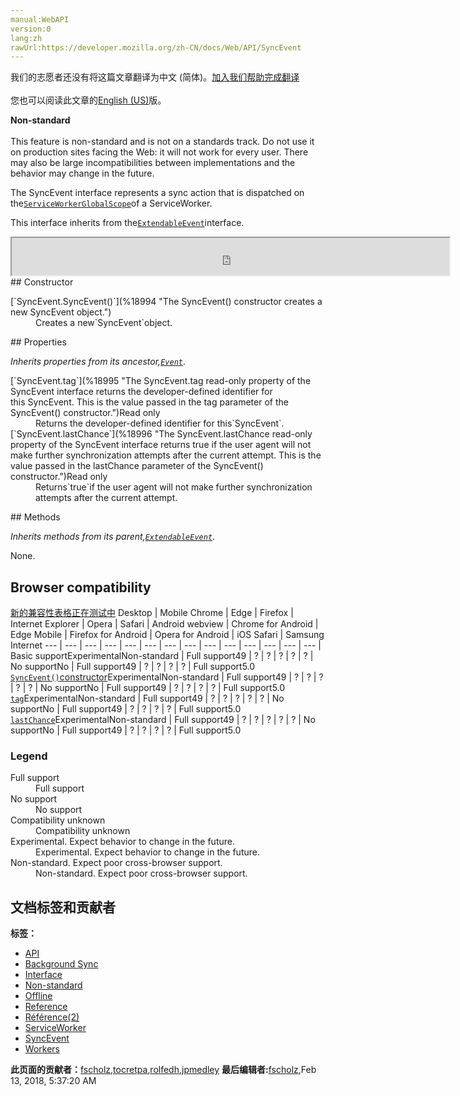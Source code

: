 ```yaml
---
manual:WebAPI
version:0
lang:zh
rawUrl:https://developer.mozilla.org/zh-CN/docs/Web/API/SyncEvent
---
```




<bdi>我们的志愿者还没有将这篇文章翻译为<bdi>中文 (简体)</bdi>。[加入我们帮助完成翻译](%18992 "")<br></br>您也可以阅读此文章的[English (US)](%18993 "")版。</bdi>






**Non-standard**<br></br>This feature is non-standard and is not on a standards track. Do not use it on production sites facing the Web: it will not work for every user. There may also be large incompatibilities between implementations and the behavior may change in the future.




The SyncEvent interface represents a sync action that is dispatched on the[`ServiceWorkerGlobalScope`](%4888 "The ServiceWorkerGlobalScope interface of the ServiceWorker API represents the global execution context of a service worker.")of a ServiceWorker.



This interface inherits from the[`ExtendableEvent`](%10742 "The ExtendableEvent interface extends the lifetime of the install and activate events dispatched on the global scope as part of the service worker lifecycle. This ensures that any functional events (like FetchEvent) are not dispatched until it upgrades database schemas and deletes the outdated cache entries.")interface.

<iframe src='https://mdn.mozillademos.org/en-US/docs/Web/API/SyncEvent$samples/inheritance_diagram?revision=1358679' width='700' height='60'></iframe>
## Constructor<a name="Constructor"></a>
<dl><dt id=''>[`SyncEvent.SyncEvent()`](%18994 "The SyncEvent() constructor creates a new SyncEvent object.")</dt><dd>Creates a new`SyncEvent`object.</dd></dl>
## Properties<a name="Properties"></a>


<em>Inherits properties from its ancestor,[`Event`](%3943 "The Event interface represents any event which takes place in the DOM; some are user-generated (such as mouse or keyboard events), while others are generated by APIs (such as events that indicate an animation has finished running, a video has been paused, and so forth). There are many types of events, some of which use other interfaces based on the main Event interface. Event itself contains the properties and methods which are common to all events.")</em>.

<dl><dt id=''>[`SyncEvent.tag`](%18995 "The SyncEvent.tag read-only property of the SyncEvent interface returns the developer-defined identifier for this SyncEvent. This is the value passed in the tag parameter of the SyncEvent() constructor.")Read only</dt><dd>Returns the developer-defined identifier for this`SyncEvent`.</dd><dt id=''>[`SyncEvent.lastChance`](%18996 "The SyncEvent.lastChance read-only property of the SyncEvent interface returns true if the user agent will not make further synchronization attempts after the current attempt. This is the value passed in the lastChance parameter of the SyncEvent() constructor.")Read only</dt><dd>Returns`true`if the user agent will not make further synchronization attempts after the current attempt.</dd></dl>
## Methods<a name="Methods"></a>


<em>Inherits methods from its parent,</em><em>[`ExtendableEvent`](%10742 "The ExtendableEvent interface extends the lifetime of the install and activate events dispatched on the global scope as part of the service worker lifecycle. This ensures that any functional events (like FetchEvent) are not dispatched until it upgrades database schemas and deletes the outdated cache entries.")</em>.



None.


## Browser compatibility<a name="Browser_compatibility"></a>
[新的兼容性表格正在测试中<i></i>](%3360 "")
<abbr>Desktop<i></i></abbr> | <abbr>Mobile<i></i></abbr> 
<abbr>Chrome<i></i></abbr> | <abbr>Edge<i></i></abbr> | <abbr>Firefox<i></i></abbr> | <abbr>Internet Explorer<i></i></abbr> | <abbr>Opera<i></i></abbr> | <abbr>Safari<i></i></abbr> | <abbr>Android webview<i></i></abbr> | <abbr>Chrome for Android<i></i></abbr> | <abbr>Edge Mobile<i></i></abbr> | <abbr>Firefox for Android<i></i></abbr> | <abbr>Opera for Android<i></i></abbr> | <abbr>iOS Safari<i></i></abbr> | <abbr>Samsung Internet<i></i></abbr> 
 ---  |  ---  |  ---  |  ---  |  ---  |  ---  |  ---  |  ---  |  ---  |  ---  |  ---  |  ---  |  ---  |  ---  | 
Basic support<abbr>Experimental<i></i></abbr><abbr>Non-standard<i></i></abbr> | <abbr>Full support</abbr>49 | <abbr>?</abbr> | <abbr>?</abbr> | <abbr>?</abbr> | <abbr>?</abbr> | <abbr>?</abbr> | <abbr>No support</abbr>No | <abbr>Full support</abbr>49 | <abbr>?</abbr> | <abbr>?</abbr> | <abbr>?</abbr> | <abbr>?</abbr> | <abbr>Full support</abbr>5.0 
[`SyncEvent()`constructor](%18997 "")<abbr>Experimental<i></i></abbr><abbr>Non-standard<i></i></abbr> | <abbr>Full support</abbr>49 | <abbr>?</abbr> | <abbr>?</abbr> | <abbr>?</abbr> | <abbr>?</abbr> | <abbr>?</abbr> | <abbr>No support</abbr>No | <abbr>Full support</abbr>49 | <abbr>?</abbr> | <abbr>?</abbr> | <abbr>?</abbr> | <abbr>?</abbr> | <abbr>Full support</abbr>5.0 
[`tag`](%18998 "")<abbr>Experimental<i></i></abbr><abbr>Non-standard<i></i></abbr> | <abbr>Full support</abbr>49 | <abbr>?</abbr> | <abbr>?</abbr> | <abbr>?</abbr> | <abbr>?</abbr> | <abbr>?</abbr> | <abbr>No support</abbr>No | <abbr>Full support</abbr>49 | <abbr>?</abbr> | <abbr>?</abbr> | <abbr>?</abbr> | <abbr>?</abbr> | <abbr>Full support</abbr>5.0 
[`lastChance`](%18999 "")<abbr>Experimental<i></i></abbr><abbr>Non-standard<i></i></abbr> | <abbr>Full support</abbr>49 | <abbr>?</abbr> | <abbr>?</abbr> | <abbr>?</abbr> | <abbr>?</abbr> | <abbr>?</abbr> | <abbr>No support</abbr>No | <abbr>Full support</abbr>49 | <abbr>?</abbr> | <abbr>?</abbr> | <abbr>?</abbr> | <abbr>?</abbr> | <abbr>Full support</abbr>5.0 


### Legend<a name="Legend"></a>
<dl><dt id=''><abbr>Full support</abbr></dt><dd>Full support</dd><dt id=''><abbr>No support</abbr></dt><dd>No support</dd><dt id=''><abbr>Compatibility unknown</abbr></dt><dd>Compatibility unknown</dd><dt id=''><abbr>Experimental. Expect behavior to change in the future.<i></i></abbr></dt><dd>Experimental. Expect behavior to change in the future.</dd><dt id=''><abbr>Non-standard. Expect poor cross-browser support.<i></i></abbr></dt><dd>Non-standard. Expect poor cross-browser support.</dd></dl>




## 文档标签和贡献者
**标签：**
* [API](%50 "")
* [Background Sync](%19000 "")
* [Interface](%3380 "")
* [Non-standard](%4210 "")
* [Offline](%4708 "")
* [Reference](%3381 "")
* [Référence(2)](%3892 "")
* [ServiceWorker](%4904 "")
* [SyncEvent](%19001 "")
* [Workers](%4862 "")

**此页面的贡献者：**[fscholz](%60 ""),[tocretpa](%9666 ""),[rolfedh](%3542 ""),[jpmedley](%3413 "")
**最后编辑者:**[fscholz](%60 ""),<time>Feb 13, 2018, 5:37:20 AM</time>


